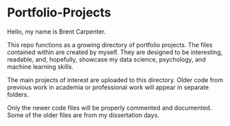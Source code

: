 # Portfolio-Projects
Hello, my name is Brent Carpenter.

This repo functions as a growing directory of portfolio projects. The files contained within are created by myself. They are designed to be interesting, readable, and, hopefully, showcase my data science, psychology, and machine learning skills.

The main projects of interest are uploaded to this directory. Older code from previous work in academia or professional work will appear in separate folders.

Only the newer code files will be properly commented and documented. Some of the older files are from my dissertation days.
